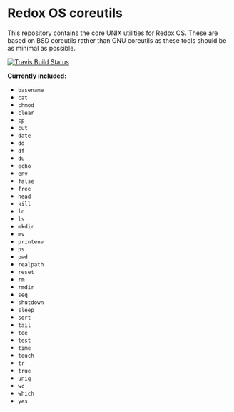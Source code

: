# Redox OS coreutils

This repository contains the core UNIX utilities for Redox OS. These are based on BSD coreutils rather than GNU coreutils as these tools should be as minimal as possible.

[![Travis Build Status](https://travis-ci.org/redox-os/coreutils.svg?branch=master)](https://travis-ci.org/redox-os/coreutils)

**Currently included:**

- `basename`
- `cat`
- `chmod`
- `clear`
- `cp`
- `cut`
- `date`
- `dd`
- `df`
- `du`
- `echo`
- `env`
- `false`
- `free`
- `head`
- `kill`
- `ln`
- `ls`
- `mkdir`
- `mv`
- `printenv`
- `ps`
- `pwd`
- `realpath`
- `reset`
- `rm`
- `rmdir`
- `seq`
- `shutdown`
- `sleep`
- `sort`
- `tail`
- `tee`
- `test`
- `time`
- `touch`
- `tr`
- `true`
- `uniq`
- `wc`
- `which`
- `yes`
